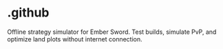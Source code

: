 # .github
Offline strategy simulator for Ember Sword. Test builds, simulate PvP, and optimize land plots without internet connection.
